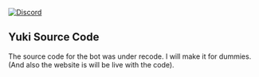 [![Discord](https://discordapp.com/api/guilds/503423569192157184/widget.png?style=shield)](https://discord.gg/ck8kajr)

## Yuki Source Code

The source code for the bot was under recode. I will make it for dummies.
(And also the website is will be live with the code).
